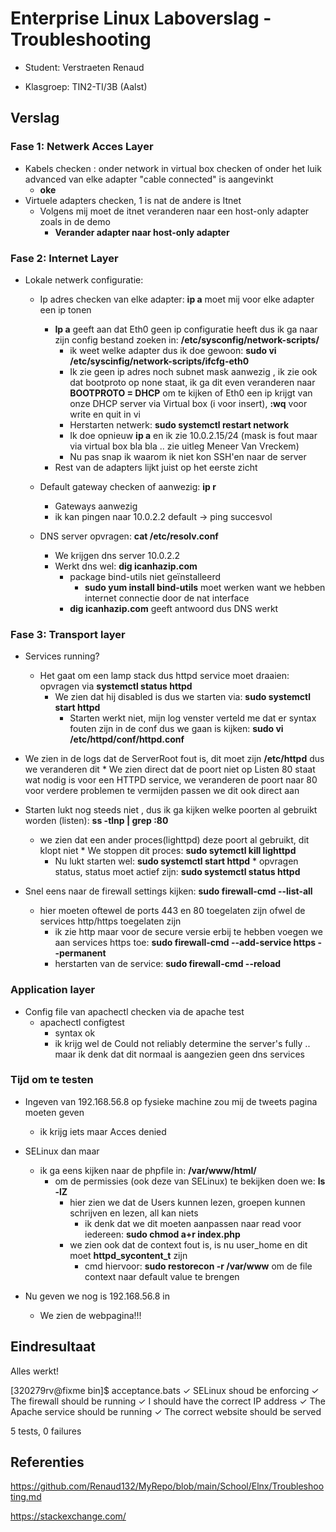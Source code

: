 # Enterprise Linux Laboverslag - Troubleshooting

- Student: Verstraeten Renaud

- Klasgroep:  TIN2-TI/3B (Aalst)

  

## Verslag

### Fase 1: Netwerk Acces Layer

* Kabels checken : onder network in virtual box checken of onder het luik advanced van elke adapter "cable connected" is aangevinkt
    * **oke**
* Virtuele adapters checken, 1 is nat de andere is Itnet
  * Volgens mij moet de itnet veranderen naar een host-only adapter zoals in de demo
    * **Verander adapter naar host-only adapter**

### Fase 2: Internet Layer

* Lokale netwerk configuratie:

  * Ip adres checken van elke adapter: **ip a** moet mij voor elke adapter een ip tonen
    * **Ip a** geeft aan dat Eth0 geen ip configuratie heeft dus ik ga naar zijn config bestand zoeken in: **/etc/sysconfig/network-scripts/**
      * ik weet welke adapter dus ik doe gewoon: **sudo vi /etc/syscinfig/network-scripts/ifcfg-eth0**
      * Ik zie geen ip adres noch subnet mask aanwezig , ik zie ook dat bootproto op none staat, ik ga dit even veranderen naar **BOOTPROTO = DHCP** om te kijken of Eth0 een ip krijgt van onze DHCP server via Virtual box (i voor insert), **:wq** voor write en quit in vi
      * Herstarten netwerk: **sudo systemctl restart network**
      * Ik doe opnieuw **ip a** en ik zie 10.0.2.15/24 (mask is fout maar via virtual box bla bla .. zie uitleg Meneer Van Vreckem)
      * Nu pas snap ik waarom ik niet kon SSH'en naar de server
    * Rest van de adapters lijkt juist op het eerste zicht

  * Default gateway checken of aanwezig: **ip r**
    * Gateways aanwezig
    * ik kan pingen naar 10.0.2.2 default -> ping succesvol

  * DNS server opvragen: **cat /etc/resolv.conf**
    * We krijgen dns server 10.0.2.2
    * Werkt dns wel: **dig icanhazip.com**
      * package bind-utils niet geïnstalleerd
        * **sudo yum install bind-utils** moet werken want we hebben internet connectie door de nat interface
      * **dig icanhazip.com** geeft antwoord dus DNS werkt

### Fase 3: Transport layer

* Services running?
  * Het gaat om een lamp stack dus httpd service moet draaien: opvragen via **systemctl status httpd**
    * We zien dat hij disabled is dus we starten via: **sudo systemctl  start httpd** 
      * Starten werkt niet, mijn log venster verteld me dat er syntax fouten zijn in de conf dus we gaan is kijken: **sudo vi /etc/httpd/conf/httpd.conf**

* We zien in de logs dat de ServerRoot fout is, dit moet zijn **/etc/httpd** dus we veranderen dit
      * We zien direct dat de poort niet op Listen 80 staat wat nodig is voor een HTTPD service, we veranderen de poort naar 80 voor verdere problemen te vermijden passen we dit ook direct aan

* Starten lukt nog steeds niet , dus ik ga kijken welke poorten al gebruikt worden (listen): **ss -tlnp | grep :80** 
      
  * we zien dat een ander proces(lighttpd) deze poort al gebruikt, dit klopt niet
          * We stoppen dit proces: **sudo sytemctl kill lighttpd**
      *  Nu lukt starten wel: **sudo systemctl start httpd**
        * opvragen status, status moet actief zijn: **sudo systemctl status httpd**

* Snel eens naar de firewall settings kijken: **sudo firewall-cmd --list-all**
  * hier moeten oftewel de ports 443 en 80 toegelaten zijn ofwel de services http/https toegelaten zijn
    * ik zie http maar voor de secure versie erbij te hebben voegen we aan services https toe: **sudo firewall-cmd --add-service https --permanent**
    * herstarten van de service: **sudo firewall-cmd --reload**

### Application layer

* Config file van apachectl checken via de apache test
  * apachectl configtest
    * syntax ok
    * ik krijg wel de Could not reliably determine the server's fully .. maar ik denk dat dit normaal is aangezien geen dns services

### Tijd om te testen

* Ingeven van 192.168.56.8 op fysieke machine zou mij de tweets pagina moeten geven
  * ik krijg iets maar Acces denied

* SELinux dan maar
  * ik ga eens kijken naar de phpfile in: **/var/www/html/**
    * om de permissies (ook deze van SELinux) te bekijken doen we: **ls -lZ**
      * hier zien we dat de Users kunnen lezen, groepen kunnen schrijven en lezen, all kan niets
        * ik denk dat we dit moeten aanpassen naar read voor iedereen: **sudo chmod a+r index.php**
      * we zien ook dat de context fout is, is nu user_home en dit moet **httpd_sycontent_t** zijn
        * cmd hiervoor: **sudo restorecon -r /var/www** om de file context naar default value te brengen
  
* Nu geven we nog is 192.168.56.8 in 
  * We zien de webpagina!!!

## Eindresultaat

Alles werkt! 

[320279rv@fixme bin]$ acceptance.bats
 ✓ SELinux shoud be enforcing
 ✓ The firewall should be running
 ✓ I should have the correct IP address
 ✓ The Apache service should be running
 ✓ The correct website should be served

5 tests, 0 failures

## Referenties

<https://github.com/Renaud132/MyRepo/blob/main/School/Elnx/Troubleshooting.md>

<https://stackexchange.com/>